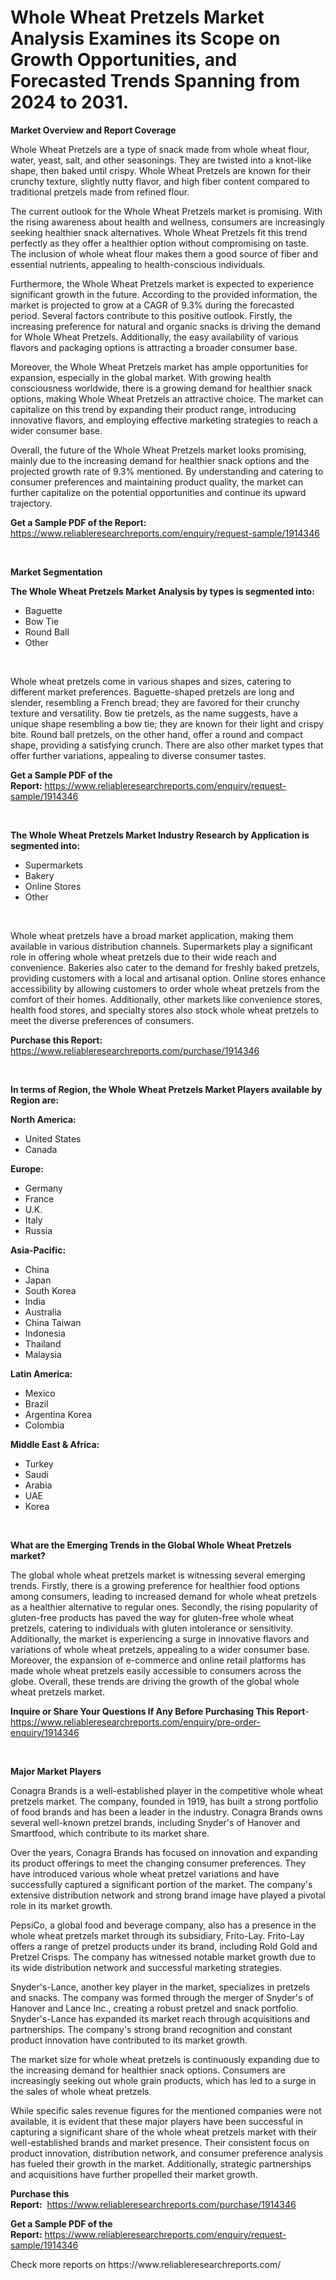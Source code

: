 <p><h1>Whole Wheat Pretzels Market Analysis Examines its Scope on Growth Opportunities, and Forecasted Trends Spanning from 2024 to 2031.</h1></p><p><strong>Market Overview and Report Coverage</strong></p>
<p><p>Whole Wheat Pretzels are a type of snack made from whole wheat flour, water, yeast, salt, and other seasonings. They are twisted into a knot-like shape, then baked until crispy. Whole Wheat Pretzels are known for their crunchy texture, slightly nutty flavor, and high fiber content compared to traditional pretzels made from refined flour.</p><p>The current outlook for the Whole Wheat Pretzels market is promising. With the rising awareness about health and wellness, consumers are increasingly seeking healthier snack alternatives. Whole Wheat Pretzels fit this trend perfectly as they offer a healthier option without compromising on taste. The inclusion of whole wheat flour makes them a good source of fiber and essential nutrients, appealing to health-conscious individuals.</p><p>Furthermore, the Whole Wheat Pretzels market is expected to experience significant growth in the future. According to the provided information, the market is projected to grow at a CAGR of 9.3% during the forecasted period. Several factors contribute to this positive outlook. Firstly, the increasing preference for natural and organic snacks is driving the demand for Whole Wheat Pretzels. Additionally, the easy availability of various flavors and packaging options is attracting a broader consumer base.</p><p>Moreover, the Whole Wheat Pretzels market has ample opportunities for expansion, especially in the global market. With growing health consciousness worldwide, there is a growing demand for healthier snack options, making Whole Wheat Pretzels an attractive choice. The market can capitalize on this trend by expanding their product range, introducing innovative flavors, and employing effective marketing strategies to reach a wider consumer base.</p><p>Overall, the future of the Whole Wheat Pretzels market looks promising, mainly due to the increasing demand for healthier snack options and the projected growth rate of 9.3% mentioned. By understanding and catering to consumer preferences and maintaining product quality, the market can further capitalize on the potential opportunities and continue its upward trajectory.</p></p>
<p><strong>Get a Sample PDF of the Report:</strong> <a href="https://www.reliableresearchreports.com/enquiry/request-sample/1914346">https://www.reliableresearchreports.com/enquiry/request-sample/1914346</a></p>
<p>&nbsp;</p>
<p><strong>Market Segmentation</strong></p>
<p><strong>The Whole Wheat Pretzels Market Analysis by types is segmented into:</strong></p>
<p><ul><li>Baguette</li><li>Bow Tie</li><li>Round Ball</li><li>Other</li></ul></p>
<p>&nbsp;</p>
<p><p>Whole wheat pretzels come in various shapes and sizes, catering to different market preferences. Baguette-shaped pretzels are long and slender, resembling a French bread; they are favored for their crunchy texture and versatility. Bow tie pretzels, as the name suggests, have a unique shape resembling a bow tie; they are known for their light and crispy bite. Round ball pretzels, on the other hand, offer a round and compact shape, providing a satisfying crunch. There are also other market types that offer further variations, appealing to diverse consumer tastes.</p></p>
<p><strong>Get a Sample PDF of the Report:</strong>&nbsp;<a href="https://www.reliableresearchreports.com/enquiry/request-sample/1914346">https://www.reliableresearchreports.com/enquiry/request-sample/1914346</a></p>
<p>&nbsp;</p>
<p><strong>The Whole Wheat Pretzels Market Industry Research by Application is segmented into:</strong></p>
<p><ul><li>Supermarkets</li><li>Bakery</li><li>Online Stores</li><li>Other</li></ul></p>
<p>&nbsp;</p>
<p><p>Whole wheat pretzels have a broad market application, making them available in various distribution channels. Supermarkets play a significant role in offering whole wheat pretzels due to their wide reach and convenience. Bakeries also cater to the demand for freshly baked pretzels, providing customers with a local and artisanal option. Online stores enhance accessibility by allowing customers to order whole wheat pretzels from the comfort of their homes. Additionally, other markets like convenience stores, health food stores, and specialty stores also stock whole wheat pretzels to meet the diverse preferences of consumers.</p></p>
<p><strong>Purchase this Report:</strong>&nbsp; <a href="https://www.reliableresearchreports.com/purchase/1914346">https://www.reliableresearchreports.com/purchase/1914346</a></p>
<p>&nbsp;</p>
<p><strong>In terms of Region, the Whole Wheat Pretzels Market Players available by Region are:</strong></p>
<p>
    <p> <strong> North America: </strong>
        <ul>
            <li>United States</li>
            <li>Canada</li>
        </ul>
        </p> 
    <p> <strong> Europe: </strong>
        <ul>
            <li>Germany</li>
            <li>France</li>
            <li>U.K.</li>
            <li>Italy</li>
            <li>Russia</li>
        </ul>
        </p> 
    <p> <strong> Asia-Pacific: </strong>
        <ul>
            <li>China</li>
            <li>Japan</li>
            <li>South Korea</li>
            <li>India</li>
            <li>Australia</li>
            <li>China Taiwan</li>
            <li>Indonesia</li>
            <li>Thailand</li>
            <li>Malaysia</li>
        </ul>
        </p> 
    <p> <strong> Latin America: </strong>
        <ul>
            <li>Mexico</li>
            <li>Brazil</li>
            <li>Argentina Korea</li>
            <li>Colombia</li>
        </ul>
        </p> 
    <p> <strong> Middle East & Africa: </strong>
        <ul>
            <li>Turkey</li>
            <li>Saudi</li>
            <li>Arabia</li>
            <li>UAE</li>
            <li>Korea</li>
        </ul>
    </p>
    </p>
<p>&nbsp;</p>
<p><strong>What are the Emerging Trends in the Global Whole Wheat Pretzels market?</strong></p>
<p><p>The global whole wheat pretzels market is witnessing several emerging trends. Firstly, there is a growing preference for healthier food options among consumers, leading to increased demand for whole wheat pretzels as a healthier alternative to regular ones. Secondly, the rising popularity of gluten-free products has paved the way for gluten-free whole wheat pretzels, catering to individuals with gluten intolerance or sensitivity. Additionally, the market is experiencing a surge in innovative flavors and variations of whole wheat pretzels, appealing to a wider consumer base. Moreover, the expansion of e-commerce and online retail platforms has made whole wheat pretzels easily accessible to consumers across the globe. Overall, these trends are driving the growth of the global whole wheat pretzels market.</p></p>
<p><strong>Inquire or Share Your Questions If Any Before Purchasing This Report</strong>- <a href="https://www.reliableresearchreports.com/enquiry/pre-order-enquiry/1914346">https://www.reliableresearchreports.com/enquiry/pre-order-enquiry/1914346</a></p>
<p>&nbsp;</p>
<p><strong>Major Market Players</strong></p>
<p><p>Conagra Brands is a well-established player in the competitive whole wheat pretzels market. The company, founded in 1919, has built a strong portfolio of food brands and has been a leader in the industry. Conagra Brands owns several well-known pretzel brands, including Snyder's of Hanover and Smartfood, which contribute to its market share. </p><p>Over the years, Conagra Brands has focused on innovation and expanding its product offerings to meet the changing consumer preferences. They have introduced various whole wheat pretzel variations and have successfully captured a significant portion of the market. The company's extensive distribution network and strong brand image have played a pivotal role in its market growth. </p><p>PepsiCo, a global food and beverage company, also has a presence in the whole wheat pretzels market through its subsidiary, Frito-Lay. Frito-Lay offers a range of pretzel products under its brand, including Rold Gold and Pretzel Crisps. The company has witnessed notable market growth due to its wide distribution network and successful marketing strategies.</p><p>Snyder's-Lance, another key player in the market, specializes in pretzels and snacks. The company was formed through the merger of Snyder's of Hanover and Lance Inc., creating a robust pretzel and snack portfolio. Snyder's-Lance has expanded its market reach through acquisitions and partnerships. The company's strong brand recognition and constant product innovation have contributed to its market growth.</p><p>The market size for whole wheat pretzels is continuously expanding due to the increasing demand for healthier snack options. Consumers are increasingly seeking out whole grain products, which has led to a surge in the sales of whole wheat pretzels. </p><p>While specific sales revenue figures for the mentioned companies were not available, it is evident that these major players have been successful in capturing a significant share of the whole wheat pretzels market with their well-established brands and market presence. Their consistent focus on product innovation, distribution network, and consumer preference analysis has fueled their growth in the market. Additionally, strategic partnerships and acquisitions have further propelled their market growth.</p></p>
<p><strong>Purchase this Report:</strong>&nbsp;&nbsp;<a href="https://www.reliableresearchreports.com/purchase/1914346">https://www.reliableresearchreports.com/purchase/1914346</a></p>
<p></p>
<p><strong>Get a Sample PDF of the Report:</strong>&nbsp;<a href="https://www.reliableresearchreports.com/enquiry/request-sample/1914346">https://www.reliableresearchreports.com/enquiry/request-sample/1914346</a></p>
<p>Check more reports on https://www.reliableresearchreports.com/</p>